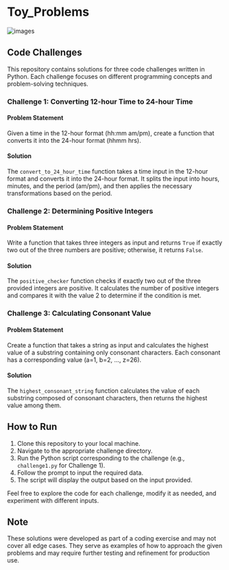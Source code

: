 # Toy_Problems

![images](https://github.com/Arnold-Mwangi/Toy_Problems/assets/78974739/fb8447d9-1ba1-46b3-b42c-66ac408578b3)

## Code Challenges

This repository contains solutions for three code challenges written in Python. Each challenge focuses on different programming concepts and problem-solving techniques.

### Challenge 1: Converting 12-hour Time to 24-hour Time

#### Problem Statement
Given a time in the 12-hour format (hh:mm am/pm), create a function that converts it into the 24-hour format (hhmm hrs).

#### Solution
The `convert_to_24_hour_time` function takes a time input in the 12-hour format and converts it into the 24-hour format. It splits the input into hours, minutes, and the period (am/pm), and then applies the necessary transformations based on the period.

### Challenge 2: Determining Positive Integers

#### Problem Statement
Write a function that takes three integers as input and returns `True` if exactly two out of the three numbers are positive; otherwise, it returns `False`.

#### Solution
The `positive_checker` function checks if exactly two out of the three provided integers are positive. It calculates the number of positive integers and compares it with the value 2 to determine if the condition is met.

### Challenge 3: Calculating Consonant Value

#### Problem Statement
Create a function that takes a string as input and calculates the highest value of a substring containing only consonant characters. Each consonant has a corresponding value (a=1, b=2, ..., z=26).

#### Solution
The `highest_consonant_string` function calculates the value of each substring composed of consonant characters, then returns the highest value among them.

## How to Run

1. Clone this repository to your local machine.
2. Navigate to the appropriate challenge directory.
3. Run the Python script corresponding to the challenge (e.g., `challenge1.py` for Challenge 1).
4. Follow the prompt to input the required data.
5. The script will display the output based on the input provided.

Feel free to explore the code for each challenge, modify it as needed, and experiment with different inputs.

## Note

These solutions were developed as part of a coding exercise and may not cover all edge cases. They serve as examples of how to approach the given problems and may require further testing and refinement for production use.
